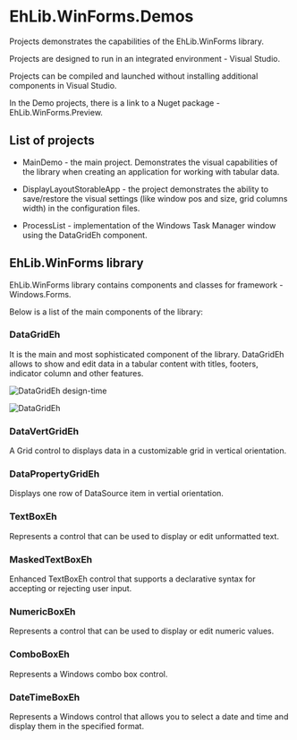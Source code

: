 # EhLib.WinForms.Demos
Projects demonstrates the capabilities of the EhLib.WinForms library.

Projects are designed to run in an integrated environment - Visual Studio.

Projects can be compiled and launched without installing additional components in Visual Studio.

In the Demo projects, there is a link to a Nuget package - EhLib.WinForms.Preview.

## List of projects

* MainDemo - the main project. Demonstrates the visual capabilities of the library when creating an application for working with tabular data.

* DisplayLayoutStorableApp - the project demonstrates the ability to save/restore the visual settings (like window pos and size, grid columns width) in the configuration files.

* ProcessList - implementation of the Windows Task Manager window using the DataGridEh component.

## EhLib.WinForms library 

EhLib.WinForms library contains components and classes for framework - Windows.Forms.

Below is a list of the main components of the library:

### DataGridEh
It is the main and most sophisticated component of the library.
DataGridEh allows to show and edit data in a tabular content with titles, footers, indicator column and other features.

![DataGridEh design-time](http://www.ehlib.com/IMAGES/EhLib.WinForms.DataGridEh.DesignTime.png)

![DataGridEh](http://www.ehlib.com/IMAGES/EhLib.WinForms.DataGridEh.png)


### DataVertGridEh
A Grid control to displays data in a customizable grid in vertical orientation.


### DataPropertyGridEh
Displays one row of DataSource item in vertial orientation. 


### TextBoxEh
Represents a control that can be used to display or edit unformatted text. 


### MaskedTextBoxEh
Enhanced TextBoxEh control that supports a declarative syntax for accepting or rejecting user input. 


### NumericBoxEh
Represents a control that can be used to display or edit numeric values. 


### ComboBoxEh
Represents a Windows combo box control. 


### DateTimeBoxEh
Represents a Windows control that allows you to select a date and time and display them in the specified format. 




